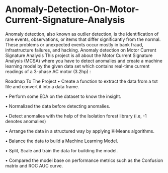 # Anomaly-Detection-On-Motor-Current-Signature-Analysis
Anomaly detection, also known as outlier detection, is the identification of rare events, observations, or items that differ significantly from the normal. These problems or unexpected events occur mostly in bank fraud, infrastructure failures, and hacking.
Anomaly detection on Motor Current Signature Analysis
This project is all about the Motor Current Signature Analysis (MCSA) where you have to detect anomalies and create a machine learning model by the given data set which contains real-time current readings of a 3-phase AC motor (3.2hp) :

Roadmap To The Project
• Create a function to extract the data from a txt file and convert it into a data frame.

• Perform some EDA on the dataset to know the insight.

• Normalized the data before detecting anomalies.

• Detect anomalies with the help of the Isolation forest library (i.e, -1 denotes anomalies)

• Arrange the data in a structured way by applying K-Means algorithms.

• Balance the data to build a Machine Learning Model.

• Split, Scale and train the data for building the model.

• Compared the model base on performance metrics such as the Confusion matrix and ROC AUC curve.
